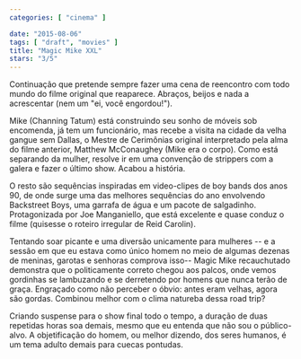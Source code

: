 ```yaml
---
categories: [ "cinema" ]

date: "2015-08-06"
tags: [ "draft", "movies" ]
title: "Magic Mike XXL"
stars: "3/5"
---
```

Continuação que pretende sempre fazer uma cena de reencontro com todo mundo do filme original que reaparece. Abraços, beijos e nada a acrescentar (nem um "ei, você engordou!").

Mike (Channing Tatum) está construindo seu sonho de móveis sob encomenda, já tem um funcionário, mas recebe a visita na cidade da velha gangue sem Dallas, o Mestre de Cerimônias original interpretado pela alma do filme anterior, Matthew McConaughey (Mike era o corpo). Como está separando da mulher, resolve ir em uma convenção de strippers com a galera e fazer o último show. Acabou a história.

O resto são sequências inspiradas em video-clipes de boy bands dos anos 90, de onde surge uma das melhores sequências do ano envolvendo Backstreet Boys, uma garrafa de água e um pacote de salgadinho. Protagonizada por Joe Manganiello, que está excelente e quase conduz o filme (quisesse o roteiro irregular de Reid Carolin).

Tentando soar picante e uma diversão unicamente para mulheres -- e a sessão em que eu estava como único homem no meio de algumas dezenas de meninas, garotas e senhoras comprova isso-- Magic Mike recauchutado demonstra que o politicamente correto chegou aos palcos, onde vemos gordinhas se lambuzando e se derretendo por homens que nunca terão de graça. Engraçado como não perceber o óbvio: antes eram velhas, agora são gordas. Combinou melhor com o clima natureba dessa road trip?

Criando suspense para o show final todo o tempo, a duração de duas repetidas horas soa demais, mesmo que eu entenda que não sou o público-alvo. A objetificação do homem, ou melhor dizendo, dos seres humanos, é um tema adulto demais para cuecas pontudas.
